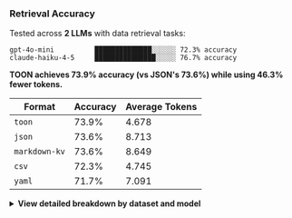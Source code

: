 ### Retrieval Accuracy

Tested across **2 LLMs** with data retrieval tasks:

```
gpt-4o-mini          ██████████████░░░░░░ 72.3% accuracy
claude-haiku-4-5     ███████████████░░░░░ 76.7% accuracy
```

**TOON achieves 73.9% accuracy (vs JSON's 73.6%) while using 46.3% fewer tokens.**

| Format | Accuracy | Average Tokens |
| ------ | -------- | -------------- |
| `toon` | 73.9% | 4.678 |
| `json` | 73.6% | 8.713 |
| `markdown-kv` | 73.6% | 8.649 |
| `csv` | 72.3% | 4.745 |
| `yaml` | 71.7% | 7.091 |

<details>
<summary><strong>View detailed breakdown by dataset and model</strong></summary>

#### Performance by Dataset

##### Uniform employee records (TOON optimal format)

| Format | Accuracy | Tokens | Correct/Total |
|--------|----------|--------|---------------|
| `toon` | 72.4% | 2.483 | 84/116 |
| `csv` | 69.0% | 2.337 | 80/116 |
| `yaml` | 68.1% | 4.969 | 79/116 |
| `markdown-kv` | 68.1% | 6.270 | 79/116 |
| `json` | 68.1% | 6.347 | 79/116 |

##### E-commerce orders with nested structures

| Format | Accuracy | Tokens | Correct/Total |
|--------|----------|--------|---------------|
| `toon` | 84.1% | 5.967 | 74/88 |
| `csv` | 83.0% | 6.735 | 73/88 |
| `yaml` | 81.8% | 7.328 | 72/88 |
| `markdown-kv` | 86.4% | 9.110 | 76/88 |
| `json` | 84.1% | 9.694 | 74/88 |

##### Time-series analytics data

| Format | Accuracy | Tokens | Correct/Total |
|--------|----------|--------|---------------|
| `csv` | 72.4% | 1.393 | 42/58 |
| `toon` | 70.7% | 1.515 | 41/58 |
| `yaml` | 72.4% | 2.938 | 42/58 |
| `json` | 74.1% | 3.665 | 43/58 |
| `markdown-kv` | 70.7% | 3.779 | 41/58 |

##### Popular GitHub repositories

| Format | Accuracy | Tokens | Correct/Total |
|--------|----------|--------|---------------|
| `toon` | 64.3% | 8.745 | 36/56 |
| `csv` | 62.5% | 8.513 | 35/56 |
| `json` | 67.9% | 15.145 | 38/56 |
| `markdown-kv` | 67.9% | 15.436 | 38/56 |
| `yaml` | 62.5% | 13.129 | 35/56 |


#### Performance by Model

##### gpt-4o-mini

| Format | Accuracy | Correct/Total |
|--------|----------|---------------|
| `toon` | 72.3% | 115/159 |
| `json` | 71.7% | 114/159 |
| `markdown-kv` | 70.4% | 112/159 |
| `csv` | 69.2% | 110/159 |
| `yaml` | 68.6% | 109/159 |

##### claude-haiku-4-5

| Format | Accuracy | Correct/Total |
|--------|----------|---------------|
| `markdown-kv` | 76.7% | 122/159 |
| `toon` | 75.5% | 120/159 |
| `json` | 75.5% | 120/159 |
| `csv` | 75.5% | 120/159 |
| `yaml` | 74.8% | 119/159 |


#### Methodology

- **Semantic validation**: LLM-as-judge validates responses semantically (not exact string matching).
- **Token counting**: Using `gpt-tokenizer` with `o200k_base` encoding.
- **Question types**: Field retrieval, aggregation, and filtering tasks.
- **Real data**: Faker.js-generated datasets + GitHub repositories.

</details>

